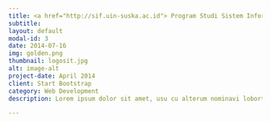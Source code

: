 ```yaml
---
title: <a href="http://sif.uin-suska.ac.id"> Program Studi Sistem Informasi
subtitle:
layout: default
modal-id: 3
date: 2014-07-16
img: golden.png
thumbnail: logosit.jpg
alt: image-alt
project-date: April 2014
client: Start Bootstrap
category: Web Development
description: Lorem ipsum dolor sit amet, usu cu alterum nominavi lobortis. At duo novum diceret. Tantas apeirian vix et, usu sanctus postulant inciderint ut, populo diceret necessitatibus in vim. Cu eum dicam feugiat noluisse.

---
```

